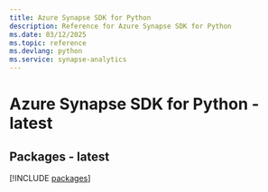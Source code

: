 ```yaml
---
title: Azure Synapse SDK for Python
description: Reference for Azure Synapse SDK for Python
ms.date: 03/12/2025
ms.topic: reference
ms.devlang: python
ms.service: synapse-analytics
---
```

# Azure Synapse SDK for Python - latest
## Packages - latest
[!INCLUDE [packages](synapse-index.md)]